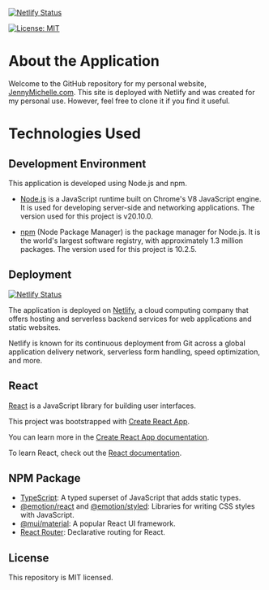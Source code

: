 
[![Netlify Status](https://api.netlify.com/api/v1/badges/401692c6-738b-44be-947d-b5088f535826/deploy-status?branch=master)](https://app.netlify.com/sites/compassionate-jang-56120a/deploys)

[![License: MIT](https://img.shields.io/badge/License-MIT-yellow.svg)](https://opensource.org/licenses/MIT)



# About the Application
Welcome to the GitHub repository for my personal website, [JennyMichelle.com](https://www.jennymichelle.com/). This site is deployed with Netlify and was created for my personal use. However, feel free to clone it if you find it useful. 

# Technologies Used

## Development Environment

This application is developed using Node.js and npm. 

- [Node.js](https://nodejs.org/) is a JavaScript runtime built on Chrome's V8 JavaScript engine. It is used for developing server-side and networking applications. The version used for this project is v20.10.0.

- [npm](https://www.npmjs.com/) (Node Package Manager) is the package manager for Node.js. It is the world's largest software registry, with approximately 1.3 million packages. The version used for this project is 10.2.5.


## Deployment
[![Netlify Status](https://api.netlify.com/api/v1/badges/401692c6-738b-44be-947d-b5088f535826/deploy-status?branch=master)](https://app.netlify.com/sites/compassionate-jang-56120a/deploys)

The application is deployed on [Netlify](https://www.netlify.com/), a cloud computing company that offers hosting and serverless backend services for web applications and static websites.

Netlify is known for its continuous deployment from Git across a global application delivery network, serverless form handling, speed optimization, and more.

## React
[React](https://reactjs.org/) is a JavaScript library for building user interfaces.

This project was bootstrapped with [Create React App](https://github.com/facebook/create-react-app).

You can learn more in the [Create React App documentation](https://facebook.github.io/create-react-app/docs/getting-started).

To learn React, check out the [React documentation](https://reactjs.org/).

## NPM Package 

- [TypeScript](https://www.typescriptlang.org/): A typed superset of JavaScript that adds static types.
- [@emotion/react](https://emotion.sh/docs/@emotion/react) and [@emotion/styled](https://emotion.sh/docs/@emotion/styled): Libraries for writing CSS styles with JavaScript.
- [@mui/material](https://mui.com/): A popular React UI framework.
- [React Router](https://reactrouter.com/): Declarative routing for React.


## License
This repository is MIT licensed.
